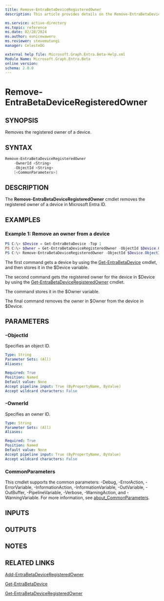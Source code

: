 ```yaml
---
title: Remove-EntraBetaDeviceRegisteredOwner
description: This article provides details on the Remove-EntraBetaDeviceRegisteredOwner command.

ms.service: active-directory
ms.topic: reference
ms.date: 02/28/2024
ms.author: eunicewaweru
ms.reviewer: stevemutungi
manager: CelesteDG

external help file: Microsoft.Graph.Entra.Beta-Help.xml
Module Name: Microsoft.Graph.Entra.Beta
online version:
schema: 2.0.0
---
```


# Remove-EntraBetaDeviceRegisteredOwner

## SYNOPSIS
Removes the registered owner of a device.

## SYNTAX

```powershell
Remove-EntraBetaDeviceRegisteredOwner 
    -OwnerId <String> 
    -ObjectId <String> 
    [<CommonParameters>]
```

## DESCRIPTION
The **Remove-EntraBetaDeviceRegisteredOwner** cmdlet removes the registered owner of a device in Microsoft Entra ID.

## EXAMPLES

### Example 1: Remove an owner from a device
```powershell
PS C:\> $Device = Get-EntraBetaDevice -Top 1
PS C:\> $Owner = Get-EntraBetaDeviceRegisteredOwner -ObjectId $Device.ObjectId
PS C:\> Remove-EntraBetaDeviceRegisteredOwner -ObjectId $Device.ObjectId -OwnerId $Owner.ObjectId
```

The first command gets a device by using the [Get-EntraBetaDevice](./Get-EntraBetaDevice.md) cmdlet, and then stores it in the $Device variable.  

The second command gets the registered owner for the device in $Device by using the [Get-EntraBetaDeviceRegisteredOwner](./Get-EntraBetaDeviceRegisteredOwner.md) cmdlet.  

The command stores it in the $Owner variable.  

The final command removes the owner in $Owner from the device in $Device.

## PARAMETERS

### -ObjectId
Specifies an object ID.

```yaml
Type: String
Parameter Sets: (All)
Aliases:

Required: True
Position: Named
Default value: None
Accept pipeline input: True (ByPropertyName, ByValue)
Accept wildcard characters: False
```

### -OwnerId
Specifies an owner ID.

```yaml
Type: String
Parameter Sets: (All)
Aliases:

Required: True
Position: Named
Default value: None
Accept pipeline input: True (ByPropertyName, ByValue)
Accept wildcard characters: False
```

### CommonParameters
This cmdlet supports the common parameters: -Debug, -ErrorAction, -ErrorVariable, -InformationAction, -InformationVariable, -OutVariable, -OutBuffer, -PipelineVariable, -Verbose, -WarningAction, and -WarningVariable. For more information, see [about_CommonParameters](https://go.microsoft.com/fwlink/?LinkID=113216).

## INPUTS

## OUTPUTS

## NOTES

## RELATED LINKS

[Add-EntraBetaDeviceRegisteredOwner](Add-EntraBetaDeviceRegisteredOwner.md)

[Get-EntraBetaDevice](Get-EntraBetaDevice.md)

[Get-EntraBetaDeviceRegisteredOwner](Get-EntraBetaDeviceRegisteredOwner.md)

